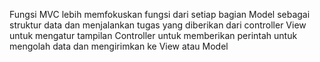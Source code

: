 Fungsi MVC
lebih memfokuskan fungsi dari setiap bagian
Model sebagai struktur data dan menjalankan tugas yang diberikan dari controller
View untuk mengatur tampilan
Controller untuk memberikan perintah untuk mengolah data dan mengirimkan ke View atau Model